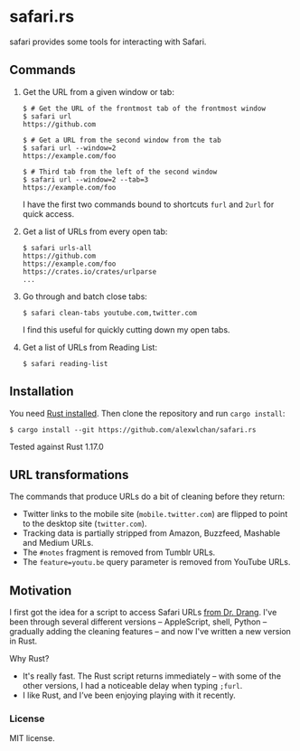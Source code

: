 # safari.rs

safari provides some tools for interacting with Safari.

## Commands

1.  Get the URL from a given window or tab:

    ```console
    $ # Get the URL of the frontmost tab of the frontmost window
    $ safari url
    https://github.com

    $ # Get a URL from the second window from the tab
    $ safari url --window=2
    https://example.com/foo

    $ # Third tab from the left of the second window
    $ safari url --window=2 --tab=3
    https://example.com/foo
    ```

    I have the first two commands bound to shortcuts `furl` and `2url` for quick access.

2.  Get a list of URLs from every open tab:

    ```console
    $ safari urls-all
    https://github.com
    https://example.com/foo
    https://crates.io/crates/urlparse
    ...
    ```

3.  Go through and batch close tabs:

    ```console
    $ safari clean-tabs youtube.com,twitter.com
    ```

    I find this useful for quickly cutting down my open tabs.

4.  Get a list of URLs from Reading List:

    ```console
    $ safari reading-list
    ```

## Installation

You need [Rust installed][rust].  Then clone the repository and run
`cargo install`:

```console
$ cargo install --git https://github.com/alexwlchan/safari.rs
```

Tested against Rust 1.17.0

[rust]: https://www.rust-lang.org/en-US/install.html

## URL transformations

The commands that produce URLs do a bit of cleaning before they return:

*   Twitter links to the mobile site (`mobile.twitter.com`) are flipped to
    point to the desktop site (`twitter.com`).
*   Tracking data is partially stripped from Amazon, Buzzfeed, Mashable and
    Medium URLs.
*   The `#notes` fragment is removed from Tumblr URLs.
*   The `feature=youtu.be` query parameter is removed from YouTube URLs.

## Motivation

I first got the idea for a script to access Safari URLs [from Dr. Drang][dr].
I've been through several different versions – AppleScript, shell, Python –
gradually adding the cleaning features – and now I've written a new
version in Rust.

Why Rust?

*   It's really fast.  The Rust script returns immediately – with some of
    the other versions, I had a noticeable delay when typing `;furl`.
*   I like Rust, and I’ve been enjoying playing with it recently.

[dr]: http://www.leancrew.com/all-this/2009/07/safari-tab-urls-via-textexpander/

### License

MIT license.
